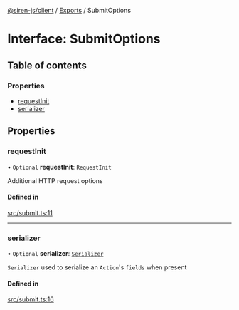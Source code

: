 [@siren-js/client](../README.md) / [Exports](../modules.md) / SubmitOptions

# Interface: SubmitOptions

## Table of contents

### Properties

- [requestInit](SubmitOptions.md#requestinit)
- [serializer](SubmitOptions.md#serializer)

## Properties

### requestInit

• `Optional` **requestInit**: `RequestInit`

Additional HTTP request options

#### Defined in

[src/submit.ts:11](https://github.com/siren-js/client/blob/f21a3b1/src/submit.ts#L11)

___

### serializer

• `Optional` **serializer**: [`Serializer`](../modules.md#serializer)

`Serializer` used to serialize an `Action`'s `fields` when present

#### Defined in

[src/submit.ts:16](https://github.com/siren-js/client/blob/f21a3b1/src/submit.ts#L16)

